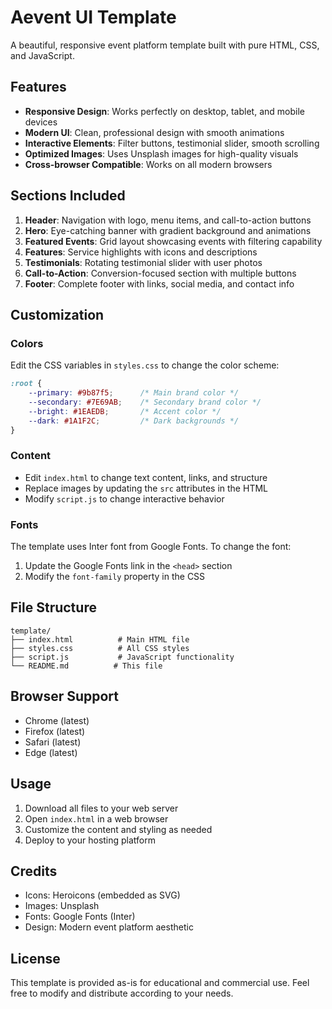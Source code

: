 
# Aevent UI Template

A beautiful, responsive event platform template built with pure HTML, CSS, and JavaScript.

## Features

- **Responsive Design**: Works perfectly on desktop, tablet, and mobile devices
- **Modern UI**: Clean, professional design with smooth animations
- **Interactive Elements**: Filter buttons, testimonial slider, smooth scrolling
- **Optimized Images**: Uses Unsplash images for high-quality visuals
- **Cross-browser Compatible**: Works on all modern browsers

## Sections Included

1. **Header**: Navigation with logo, menu items, and call-to-action buttons
2. **Hero**: Eye-catching banner with gradient background and animations
3. **Featured Events**: Grid layout showcasing events with filtering capability
4. **Features**: Service highlights with icons and descriptions
5. **Testimonials**: Rotating testimonial slider with user photos
6. **Call-to-Action**: Conversion-focused section with multiple buttons
7. **Footer**: Complete footer with links, social media, and contact info

## Customization

### Colors
Edit the CSS variables in `styles.css` to change the color scheme:

```css
:root {
    --primary: #9b87f5;      /* Main brand color */
    --secondary: #7E69AB;    /* Secondary brand color */
    --bright: #1EAEDB;       /* Accent color */
    --dark: #1A1F2C;         /* Dark backgrounds */
}
```

### Content
- Edit `index.html` to change text content, links, and structure
- Replace images by updating the `src` attributes in the HTML
- Modify `script.js` to change interactive behavior

### Fonts
The template uses Inter font from Google Fonts. To change the font:

1. Update the Google Fonts link in the `<head>` section
2. Modify the `font-family` property in the CSS

## File Structure

```
template/
├── index.html          # Main HTML file
├── styles.css          # All CSS styles
├── script.js           # JavaScript functionality
└── README.md          # This file
```

## Browser Support

- Chrome (latest)
- Firefox (latest)
- Safari (latest)
- Edge (latest)

## Usage

1. Download all files to your web server
2. Open `index.html` in a web browser
3. Customize the content and styling as needed
4. Deploy to your hosting platform

## Credits

- Icons: Heroicons (embedded as SVG)
- Images: Unsplash
- Fonts: Google Fonts (Inter)
- Design: Modern event platform aesthetic

## License

This template is provided as-is for educational and commercial use. Feel free to modify and distribute according to your needs.
